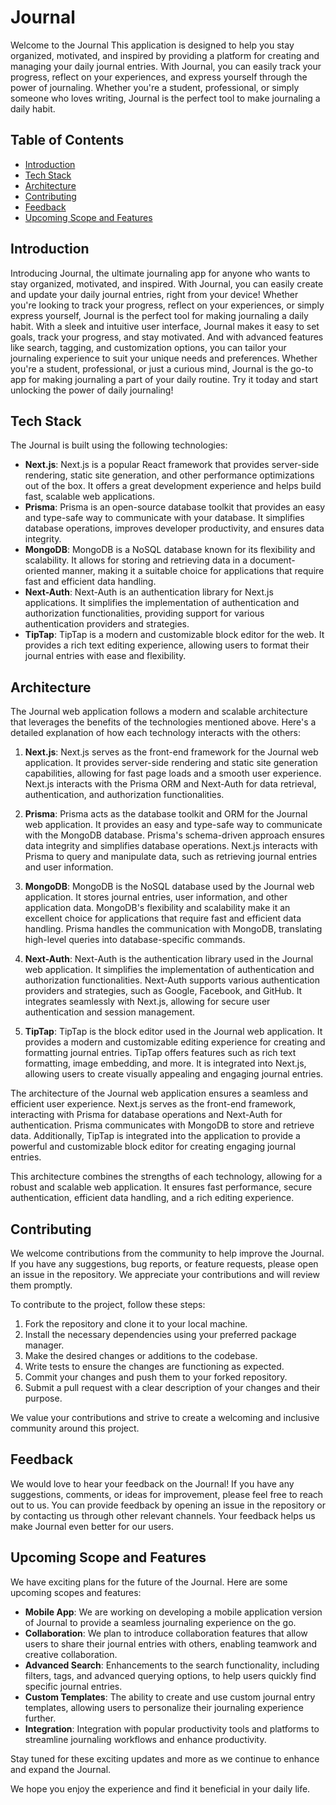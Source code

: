 # Journal

Welcome to the Journal
This application is designed to help you stay organized, motivated, and inspired by providing a platform for creating and managing your daily journal entries. With Journal, you can easily track your progress, reflect on your experiences, and express yourself through the power of journaling. Whether you're a student, professional, or simply someone who loves writing, Journal is the perfect tool to make journaling a daily habit.

## Table of Contents
- [Introduction](#introduction)
- [Tech Stack](#tech-stack)
- [Architecture](#architecture)
- [Contributing](#contributing)
- [Feedback](#feedback)
- [Upcoming Scope and Features](#upcoming-scope-and-features)

## Introduction
Introducing Journal, the ultimate journaling app for anyone who wants to stay organized, motivated, and inspired. With Journal, you can easily create and update your daily journal entries, right from your device! Whether you're looking to track your progress, reflect on your experiences, or simply express yourself, Journal is the perfect tool for making journaling a daily habit. With a sleek and intuitive user interface, Journal makes it easy to set goals, track your progress, and stay motivated. And with advanced features like search, tagging, and customization options, you can tailor your journaling experience to suit your unique needs and preferences. Whether you're a student, professional, or just a curious mind, Journal is the go-to app for making journaling a part of your daily routine. Try it today and start unlocking the power of daily journaling!

## Tech Stack
The Journal is built using the following technologies:

- **Next.js**: Next.js is a popular React framework that provides server-side rendering, static site generation, and other performance optimizations out of the box. It offers a great development experience and helps build fast, scalable web applications.
- **Prisma**: Prisma is an open-source database toolkit that provides an easy and type-safe way to communicate with your database. It simplifies database operations, improves developer productivity, and ensures data integrity.
- **MongoDB**: MongoDB is a NoSQL database known for its flexibility and scalability. It allows for storing and retrieving data in a document-oriented manner, making it a suitable choice for applications that require fast and efficient data handling.
- **Next-Auth**: Next-Auth is an authentication library for Next.js applications. It simplifies the implementation of authentication and authorization functionalities, providing support for various authentication providers and strategies.
- **TipTap**: TipTap is a modern and customizable block editor for the web. It provides a rich text editing experience, allowing users to format their journal entries with ease and flexibility.

## Architecture
The Journal web application follows a modern and scalable architecture that leverages the benefits of the technologies mentioned above. Here's a detailed explanation of how each technology interacts with the others:

1. **Next.js**: Next.js serves as the front-end framework for the Journal web application. It provides server-side rendering and static site generation capabilities, allowing for fast page loads and a smooth user experience. Next.js interacts with the Prisma ORM and Next-Auth for data retrieval, authentication, and authorization functionalities.

2. **Prisma**: Prisma acts as the database toolkit and ORM for the Journal web application. It provides an easy and type-safe way to communicate with the MongoDB database. Prisma's schema-driven approach ensures data integrity and simplifies database operations. Next.js interacts with Prisma to query and manipulate data, such as retrieving journal entries and user information.

3. **MongoDB**: MongoDB is the NoSQL database used by the Journal web application. It stores journal entries, user information, and other application data. MongoDB's flexibility and scalability make it an excellent choice for applications that require fast and efficient data handling. Prisma handles the communication with MongoDB, translating high-level queries into database-specific commands.

4. **Next-Auth**: Next-Auth is the authentication library used in the Journal web application. It simplifies the implementation of authentication and authorization functionalities. Next-Auth supports various authentication providers and strategies, such as Google, Facebook, and GitHub. It integrates seamlessly with Next.js, allowing for secure user authentication and session management.

5. **TipTap**: TipTap is the block editor used in the Journal web application. It provides a modern and customizable editing experience for creating and formatting journal entries. TipTap offers features such as rich text formatting, image embedding, and more. It is integrated into Next.js, allowing users to create visually appealing and engaging journal entries.

The architecture of the Journal web application ensures a seamless and efficient user experience. Next.js serves as the front-end framework, interacting with Prisma for database operations and Next-Auth for authentication. Prisma communicates with MongoDB to store and retrieve data. Additionally, TipTap is integrated into the application to provide a powerful and customizable block editor for creating engaging journal entries.

This architecture combines the strengths of each technology, allowing for a robust and scalable web application. It ensures fast performance, secure authentication, efficient data handling, and a rich editing experience.

## Contributing
We welcome contributions from the community to help improve the Journal. If you have any suggestions, bug reports, or feature requests, please open an issue in the repository. We appreciate your contributions and will review them promptly.

To contribute to the project, follow these steps:

1. Fork the repository and clone it to your local machine.
2. Install the necessary dependencies using your preferred package manager.
3. Make the desired changes or additions to the codebase.
4. Write tests to ensure the changes are functioning as expected.
5. Commit your changes and push them to your forked repository.
6. Submit a pull request with a clear description of your changes and their purpose.

We value your contributions and strive to create a welcoming and inclusive community around this project.

## Feedback
We would love to hear your feedback on the Journal! If you have any suggestions, comments, or ideas for improvement, please feel free to reach out to us. You can provide feedback by opening an issue in the repository or by contacting us through other relevant channels. Your feedback helps us make Journal even better for our users.

## Upcoming Scope and Features
We have exciting plans for the future of the Journal. Here are some upcoming scopes and features:

- **Mobile App**: We are working on developing a mobile application version of Journal to provide a seamless journaling experience on the go.
- **Collaboration**: We plan to introduce collaboration features that allow users to share their journal entries with others, enabling teamwork and creative collaboration.
- **Advanced Search**: Enhancements to the search functionality, including filters, tags, and advanced querying options, to help users quickly find specific journal entries.
- **Custom Templates**: The ability to create and use custom journal entry templates, allowing users to personalize their journaling experience further.
- **Integration**: Integration with popular productivity tools and platforms to streamline journaling workflows and enhance productivity.

Stay tuned for these exciting updates and more as we continue to enhance and expand the Journal.

We hope you enjoy the experience and find it beneficial in your daily life.

